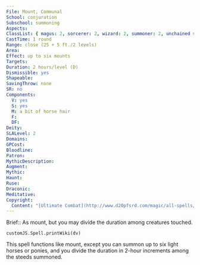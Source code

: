 ```yaml
---
File: Mount, Communal
School: conjuration
Subschool: summoning
Aspects: 
ClassList: { magus: 2, sorcerer: 2, wizard: 2, summoner: 2, unchained summoner: 2, witch: 2, occultist: 2 }
CastTime: 1 round
Range: close (25 + 5 ft./2 levels)
Area: 
Effect: up to six mounts
Targets: 
Duration: 2 hours/level (D)
Dismissible: yes
Shapeable: 
SavingThrow: none
SR: no
Components:
  V: yes
  S: yes
  M: a bit of horse hair
  F: 
  DF: 
Deity: 
SLALevel: 2
Domains: 
GPCost: 
Bloodline: 
Patron: 
MythicDescription: 
Augment: 
Mythic: 
Haunt: 
Ruse: 
Draconic: 
Meditative: 
Copyright:
  Content: "[Ultimate Combat](http://www.d20pfsrd.com/magic/all-spells/m/mount#TOC-Mount-Communal)"
---
```

Brief:: As mount, but you may divide the duration among creatures touched.

```dataviewjs
customJS.Spell.printWiki(dv)
```

This spell functions like mount, except you can summon up to six light horses or ponies, and you divide the duration in 2-hour increments among the steeds summoned.
